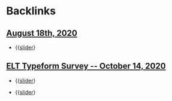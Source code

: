 
# Backlinks
## [August 18th, 2020](<August 18th, 2020.md>)
- {{[slider](<slider.md>)}

## [ELT Typeform Survey -- October 14, 2020](<ELT Typeform Survey -- October 14, 2020.md>)
- {{[slider](<slider.md>)}

- {{[slider](<slider.md>)}


